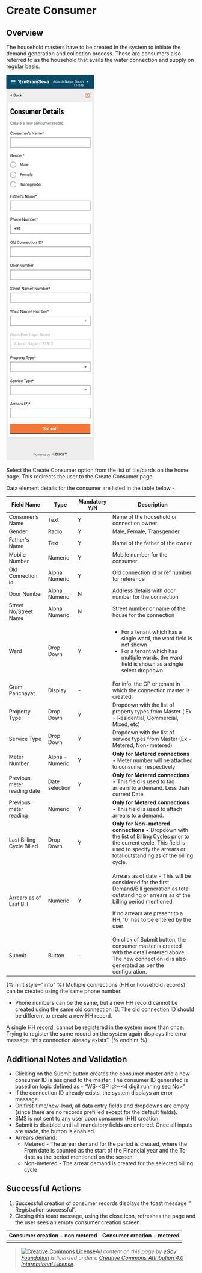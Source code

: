 # Create Consumer

## Overview

The household masters have to be created in the system to initiate the demand generation and collection process. These are consumers also referred to as the household that avails the water connection and supply on regular basis.

![](<../../../.gitbook/assets/image (73).png>)

Select the Create Consumer option from the list of tile/cards on the home page. This redirects the user to the Create Consumer page.&#x20;

Data element details for the consumer are listed in the table below -

| **Field Name**              | **Type**        | **Mandatory Y/N** | **Description**                                                                                                                                                                                                                          |
| --------------------------- | --------------- | ----------------- | ---------------------------------------------------------------------------------------------------------------------------------------------------------------------------------------------------------------------------------------- |
| Consumer’s Name             | Text            | Y                 | Name of the household or connection owner.                                                                                                                                                                                               |
| Gender                      | Radio           | Y                 | Male, Female, Transgender                                                                                                                                                                                                                |
| Father's Name               | Text            | Y                 | Name of the father of the owner                                                                                                                                                                                                          |
| Mobile Number               | Numeric         | Y                 | Mobile number for the consumer                                                                                                                                                                                                           |
| Old Connection id           | Alpha Numeric   | Y                 | Old connection id or ref number for reference                                                                                                                                                                                            |
| Door Number                 | Alpha Numeric   | N                 | Address details with door number for the connection                                                                                                                                                                                      |
| Street No/Street Name       | Alpha Numeric   | N                 | Street number or name of the house for the connection                                                                                                                                                                                    |
| Ward                        | Drop Down       | Y                 | <ul><li>For a tenant which has a single ward, the ward field is not shown</li><li>For a tenant which has multiple wards, the ward field is shown as a single select dropdown</li></ul>                                                   |
| Gram Panchayat              | Display         | -                 | For info. the GP or tenant in which the connection master is created.                                                                                                                                                                    |
| Property Type               | Drop Down       | Y                 | Dropdown with the list of property types from Master ( Ex - Residential, Commercial, Mixed, etc)                                                                                                                                         |
| Service Type                | Drop Down       | Y                 | Dropdown with the list of service types from Master (Ex - Metered, Non-metered)                                                                                                                                                          |
| Meter Number                | Alpha - Numeric | Y                 | **Only for Metered connections -** Meter number will be attached to consumer respectively                                                                                                                                                |
| Previous meter reading date | Date selection  | Y                 | **Only for Metered connections -** This field is used to tag arrears to a demand. Less than current Date.                                                                                                                                |
| Previous meter reading      | Numeric         | Y                 | **Only for Metered connections -** This field is used to attach arrears to a demand.                                                                                                                                                     |
| Last Billing Cycle Billed   | Drop Down       | Y                 | **Only for Non-metered connections -** Dropdown with the list of Billing Cycles prior to the current cycle. This field is used to specify the arrears or total outstanding as of the billing cycle.                                      |
| Arrears as of Last Bill     | Numeric         | Y                 | <p>Arrears as of date - This will be considered for the first Demand/Bill generation as total outstanding or arrears as of the billing period mentioned.</p><p>If no arrears are present to a HH, '0' has to be entered by the user.</p> |
| Submit                      | Button          | -                 | On click of Submit button, the consumer master is created with the detail entered above. The new connection id is also generated as per the configuration.                                                                               |

{% hint style="info" %}
Multiple connections (HH or household records) can be created using the same phone number.

* Phone numbers can be the same, but a new HH record cannot be created using the same old connection ID. The old connection ID should be different to create a new HH record.

A single HH record, cannot be registered in the system more than once. Trying to register the same record on the system again displays the error message “this connection already exists”.
{% endhint %}

## Additional Notes and Validation

* Clicking on the Submit button creates the consumer master and a new consumer ID is assigned to the master. The consumer ID generated is based on logic defined as - “WS-\<GP id>-<4 digit running seq No>”
* If the connection ID already exists, the system displays an error message.
* On first-time/new-load, all data entry fields and dropdowns are empty (since there are no records prefilled except for the default fields).
* SMS is not sent to any user upon consumer (HH) creation.
* Submit is disabled until all mandatory fields are entered. Once all inputs are made, the button is enabled.
* Arrears demand:
  * Metered - The arrear demand for the period is created, where the From date is counted as the start of the Financial year and the To date as the period mentioned on the screen.
  * Non-metered - The arrear demand is created for the selected billing cycle.

## **Successful Actions**

1. Successful creation of consumer records displays the toast message “ Registration successful”.
2. Closing this toast message, using the close icon, refreshes the page and the user sees an empty consumer creation screen.

| **Consumer creation - non metered** | **Consumer creation - metered** |
| ----------------------------------- | ------------------------------- |
|                                     |                                 |



> [![Creative Commons License](https://i.creativecommons.org/l/by/4.0/80x15.png)_​_](http://creativecommons.org/licenses/by/4.0/)_All content on this page by_ [_eGov Foundation_](https://egov.org.in/) _is licensed under a_ [_Creative Commons Attribution 4.0 International License_](http://creativecommons.org/licenses/by/4.0/)_._
